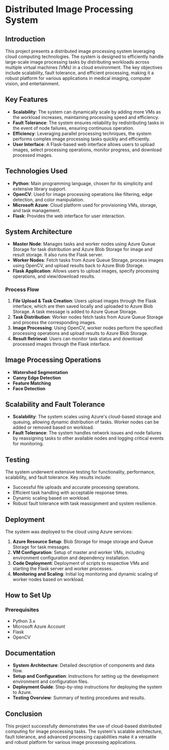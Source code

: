 
# Distributed Image Processing System

## Introduction

This project presents a distributed image processing system leveraging cloud computing technologies. The system is designed to efficiently handle large-scale image processing tasks by distributing workloads across multiple virtual machines (VMs) in a cloud environment. The key objectives include scalability, fault tolerance, and efficient processing, making it a robust platform for various applications in medical imaging, computer vision, and entertainment.

## Key Features

- **Scalability**: The system can dynamically scale by adding more VMs as the workload increases, maintaining processing speed and efficiency.
- **Fault Tolerance**: The system ensures reliability by redistributing tasks in the event of node failures, ensuring continuous operation.
- **Efficiency**: Leveraging parallel processing techniques, the system performs complex image processing tasks quickly and efficiently.
- **User Interface**: A Flask-based web interface allows users to upload images, select processing operations, monitor progress, and download processed images.

## Technologies Used

- **Python**: Main programming language, chosen for its simplicity and extensive library support.
- **OpenCV**: Used for image processing operations like filtering, edge detection, and color manipulation.
- **Microsoft Azure**: Cloud platform used for provisioning VMs, storage, and task management.
- **Flask**: Provides the web interface for user interaction.

## System Architecture

- **Master Node**: Manages tasks and worker nodes using Azure Queue Storage for task distribution and Azure Blob Storage for image and result storage. It also runs the Flask server.
- **Worker Nodes**: Fetch tasks from Azure Queue Storage, process images using OpenCV, and upload results back to Azure Blob Storage.
- **Flask Application**: Allows users to upload images, specify processing operations, and view/download results.

### Process Flow

1. **File Upload & Task Creation**: Users upload images through the Flask interface, which are then saved locally and uploaded to Azure Blob Storage. A task message is added to Azure Queue Storage.
2. **Task Distribution**: Worker nodes fetch tasks from Azure Queue Storage and process the corresponding images.
3. **Image Processing**: Using OpenCV, worker nodes perform the specified processing operations and upload results to Azure Blob Storage.
4. **Result Retrieval**: Users can monitor task status and download processed images through the Flask interface.

## Image Processing Operations

- **Watershed Segmentation**
- **Canny Edge Detection**
- **Feature Matching**
- **Face Detection**

## Scalability and Fault Tolerance

- **Scalability**: The system scales using Azure's cloud-based storage and queuing, allowing dynamic distribution of tasks. Worker nodes can be added or removed based on workload.
- **Fault Tolerance**: The system handles network issues and node failures by reassigning tasks to other available nodes and logging critical events for monitoring.

## Testing

The system underwent extensive testing for functionality, performance, scalability, and fault tolerance. Key results include:

- Successful file uploads and accurate processing operations.
- Efficient task handling with acceptable response times.
- Dynamic scaling based on workload.
- Robust fault tolerance with task reassignment and system resilience.

## Deployment

The system was deployed to the cloud using Azure services:

1. **Azure Resource Setup**: Blob Storage for image storage and Queue Storage for task messages.
2. **VM Configuration**: Setup of master and worker VMs, including environment configuration and dependency installation.
3. **Code Deployment**: Deployment of scripts to respective VMs and starting the Flask server and worker processes.
4. **Monitoring and Scaling**: Initial log monitoring and dynamic scaling of worker nodes based on workload.

## How to Set Up

### Prerequisites

- Python 3.x
- Microsoft Azure Account
- Flask
- OpenCV


## Documentation

- **System Architecture**: Detailed description of components and data flow.
- **Setup and Configuration**: Instructions for setting up the development environment and configuration files.
- **Deployment Guide**: Step-by-step instructions for deploying the system to Azure.
- **Testing Overview**: Summary of testing procedures and results.

## Conclusion

This project successfully demonstrates the use of cloud-based distributed computing for image processing tasks. The system's scalable architecture, fault tolerance, and advanced processing capabilities make it a versatile and robust platform for various image processing applications.




